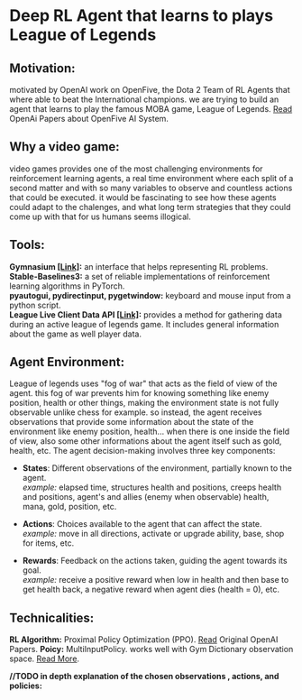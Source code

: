 # Deep RL Agent that learns to plays League of Legends

## Motivation:
motivated by OpenAI work on OpenFive, the Dota 2 Team of RL Agents that where able to beat the International champions. we are trying to build an agent that learns to play the famous MOBA game, League of Legends.
[Read](https://arxiv.org/abs/1912.06680) OpenAi Papers about OpenFive AI System.

## Why a video game:
video games provides one of the most challenging environments for reinforcement learning agents, a real time environment where each split of a second matter and with so many variables to observe and countless actions that could be executed. it would be fascinating to see how these agents could adapt to the chalenges, and what long term strategies that they could come up with that for us humans seems illogical.

## Tools:
**Gymnasium [\[Link\]](https://gymnasium.farama.org/index.html):** an interface that helps representing RL problems.\
**Stable-Baselines3:** a set of reliable implementations of reinforcement learning algorithms in PyTorch.\
**pyautogui, pydirectinput, pygetwindow:** keyboard and mouse input from a python script.\
**League Live Client Data API [[Link]](https://developer.riotgames.com/docs/lol#game-client-api_live-client-data-api):** provides a method for gathering data during an active league of legends game. It includes general information about the game as well player data.

## Agent Environment:
League of legends uses "fog of war" that acts as the field of view of the agent. this fog of war prevents him for knowing something like enemy position, health or other things, making the environment state is not fully observable unlike chess for example. so instead, the agent receives observations that provide some information about the state of the environment like enemy position, health... when there is one inside the field of view, also some other informations about the agent itself such as gold, health, etc. The agent decision-making involves three key components:

-   **States**: Different observations of the environment, partially known to the agent.\
*example:* elapsed time, structures health and positions, creeps health and positions, agent's and allies (enemy when observable) health, mana, gold, position, etc.

-   **Actions**: Choices available to the agent that can affect the state.\
*example:* move in all directions, activate or upgrade ability, base, shop for items, etc.

-   **Rewards**: Feedback on the actions taken, guiding the agent towards its goal. \
*example:* receive a positive reward when low in health and then base to get health back, a negative reward when agent dies (health = 0), etc.

## Technicalities:
**RL Algorithm:** Proximal Policy Optimization (PPO). [Read](https://arxiv.org/abs/1707.06347) Original OpenAI Papers.
**Poicy:** MultiInputPolicy. works well with Gym Dictionary observation space. [Read More](https://stable-baselines3.readthedocs.io/en/master/guide/custom_policy.html#multiple-inputs-and-dictionary-observations).

**//TODO in depth explanation of the chosen observations , actions, and policies:**
